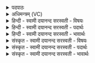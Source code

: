 <details><summary>पदपाठः</summary>

वि॒भ्राडिति॑ वि॒ऽभ्राट्। बृ॒हत्। पि॒ब॒तु॒। सो॒म्यम्। मधु॑। आयुः॑। दध॑त्। य॒ज्ञप॑ता॒विति॑ य॒ज्ञऽप॑तौ। अवि॑ह्रुत॒मित्यवि॑ऽह्रुतम्। वात॑जूत॒ इति॒ वात॑ऽजूतः। यः। अ॒भि॒रक्ष॒तीत्य॑भि॒ऽरक्ष॑ति। त्मना॑। प्र॒जा इति॑ प्र॒ऽजाः। पु॒पो॒ष॒। पु॒रु॒धा। वि। रा॒ज॒ति॒। ३०।
</details>

<details><summary>अधिमन्त्रम् (VC)</summary>

- सूर्यो देवता
- विभ्राड् ऋषिः
- विराड्जगती
- निषादः
</details>

<details><summary>हिन्दी - स्वामी दयानन्द सरस्वती  - विषयः</summary>

फिर उसी विषय को अगले मन्त्र में कहा है ॥
</details>

<details><summary>हिन्दी - स्वामी दयानन्द सरस्वती  - पदार्थः</summary>

पदार्थान्वयभाषाः -  (यः) जो (वातजूतः) वायु से वेग को प्राप्त सूर्य के तुल्य (विभ्राड्) विशेष कर प्रकाशवाला राजपुरुष (अविह्रुतम्) अखण्ड संपूर्ण (आयुः) जीवन (यज्ञपतौ) युक्तव्यवहारपालक अधिष्ठाता मैं (दधत्) धारण करता हुआ (त्मना) आत्मा से (प्रजाः) प्रजाओं को (अभिरक्षति) सब ओर से रक्षा करता हुआ (पुपोष) पुष्ट करता और (पुरुधा) बहुत प्रकारों से (वि, राजति) विशेषकर प्रकाशमान होता है, सो आप (बृहत्) बड़े (सोम्यम्) सोमादि ओषधियों के (मधु) मिष्टादि गुणयुक्त रस को (पिबतु) पीजिये ॥३० ॥
</details>

<details><summary>हिन्दी - स्वामी दयानन्द सरस्वती  - भावार्थः</summary>

भावार्थभाषाः -  इस मन्त्र में वाचकलुप्तोपमालङ्कार है। हे राजादि मनुष्यो ! जैसे सूर्य्य वृष्टि द्वारा सब जीवों के जीवन-पालन को करता है, उसके तुल्य उत्तम गुणों से महान् हो के न्याय और विनय से प्रजाओं की निरन्तर रक्षा करो ॥३० ॥
</details>

<details><summary>संस्कृत - स्वामी दयानन्द सरस्वती  - विषयः</summary>

पुनस्तमेव विषयमाह ॥
</details>

<details><summary>संस्कृत - स्वामी दयानन्द सरस्वती  - पदार्थः</summary>

पदार्थान्वयभाषाः -  यो वातजूतः सूर्य इव विभ्राडविह्रुतमायुर्यज्ञपतौ दधत् त्मना प्रजा अभिरक्षति पुपोष पुरुधा विराजति च स भवान् बृहत् सोम्यं मधु पिबतु ॥३० ॥
</details>

<details><summary>संस्कृत - स्वामी दयानन्द सरस्वती  - भावार्थः</summary>

भावार्थभाषाः -  अत्र वाचकलुप्तोपमालङ्कारः। हे राजादयो मनुष्याः ! यथा सूर्य्यो वृष्टिद्वारा सर्वेषां जीवनं पालनं करोति तद्वत् सद्गुणैर्महान्तो भूत्वा न्यायविनयाभ्यां प्रजाः सततं रक्षन्तु ॥३० ॥
</details>